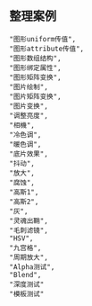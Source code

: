## 整理案例

    "图形uniform传值",
    "图形attribute传值",
    "图形数组结构",
    "图形绑定属性",
    "图形矩阵变换",
    "图片绘制",
    "图片矩阵变换",
    "图片变换",
    "调整亮度",
    "相機",
    "冷色调",
    "暖色调",
    "底片效果",
    "抖动",
    "放大",
    "腐蚀",
    "高斯1",
    "高斯2",
    "灰",
    "灵魂出鞘",
    "毛刺滤镜",
    "HSV",
    "九宫格",
    "周期放大",
    "Alpha测试",
    "Blend",
    "深度测试"
    "模板测试"